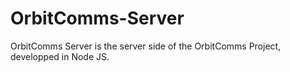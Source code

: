 # OrbitComms-Server
OrbitComms Server is the server side of the OrbitComms Project, developped in Node JS.
